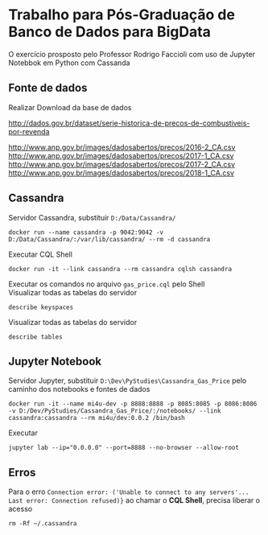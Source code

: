 # Trabalho para Pós-Graduação de Banco de Dados para BigData

O exercício prosposto pelo Professor Rodrigo Faccioli com uso de Jupyter Notebbok em Python com Cassanda

## Fonte de dados

Realizar Download da base de dados 

http://dados.gov.br/dataset/serie-historica-de-precos-de-combustiveis-por-revenda

http://www.anp.gov.br/images/dadosabertos/precos/2016-2_CA.csv
http://www.anp.gov.br/images/dadosabertos/precos/2017-1_CA.csv
http://www.anp.gov.br/images/dadosabertos/precos/2017-2_CA.csv
http://www.anp.gov.br/images/dadosabertos/precos/2018-1_CA.csv

## Cassandra

Servidor Cassandra, substituir `D:/Data/Cassandra/`

```shell
docker run --name cassandra -p 9042:9042 -v D:/Data/Cassandra/:/var/lib/cassandra/ --rm -d cassandra
```

Executar CQL Shell

```shell
docker run -it --link cassandra --rm cassandra cqlsh cassandra
```
 
Executar os comandos no arquivo `gas_price.cql` pelo Shell  
Visualizar todas as tabelas do servidor

```cqlsh
describe keyspaces
```

Visualizar todas as tabelas do servidor 

```cqlsh
describe tables
```

## Jupyter Notebook

Servidor Jupyter, substituir `D:\Dev\PyStudies\Cassandra_Gas_Price` pelo caminho dos notebooks e fontes de dados

```shell
docker run -it --name mi4u-dev -p 8888:8888 -p 8085:8085 -p 8086:8086 -v D:/Dev/PyStudies/Cassandra_Gas_Price/:/notebooks/ --link cassandra:cassandra --rm mi4u/dev:0.0.2 /bin/bash
```

Executar

```shell
jupyter lab --ip="0.0.0.0" --port=8888 --no-browser --allow-root
```
## Erros 

Para o erro `Connection error: ('Unable to connect to any servers'... Last error: Connection refused)}` ao chamar o **CQL Shell**, precisa liberar o acesso

```shell
rm -Rf ~/.cassandra
```

